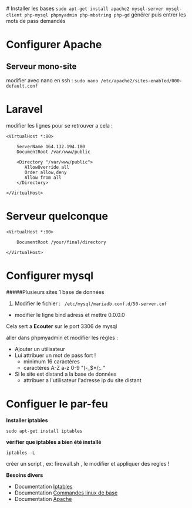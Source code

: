 <br>
# Installer les bases 
<code>sudo apt-get install apache2 mysql-server mysql-client php-mysql phpmyadmin php-mbstring php-gd</code>
générer puis entrer les mots de pass demandés
 
# Configurer Apache 

## Serveur mono-site  

modifier avec nano en ssh  : `sudo nano /etc/apache2/sites-enabled/000-default.conf`


# Laravel 

modifier les lignes pour se retrouver a cela : 

    <VirtualHost *:80>
        
        ServerName 164.132.194.180
        DocumentRoot /var/www/public

        <Directory "/var/www/public">
           AllowOverride all
           Order allow,deny
           Allow from all
        </Directory>
     
    </VirtualHost>

# Serveur quelconque 

    <VirtualHost *:80>
        
        DocumentRoot /your/final/directory
     
    </VirtualHost>

# Configurer mysql 

#####Plusieurs sites 1 base de données  

1. Modifier le fichier : <code> /etc/mysql/mariadb.conf.d/50-server.cnf </code>
 * modifier le ligne bind adress et mettre 0.0.0.0

Cela sert a **Ecouter** sur le port 3306 de mysql 

aller dans phpmyadmin et modifier les règles :
  
* Ajouter un utilisateur 
* Lui attribuer un mot de pass fort !
   * minimum 16 caractères
   * caractères A-Z a-z 0-9 "(-_$*/;. "
* Si le site est distand a la base de données 
   * attribuer a l'utilisateur l'adresse ip du site distant 

# Configuer le par-feu

**Installer iptables**

<code>sudo apt-get install iptables</code>

 **vérifier que iptables a bien été installé**

<code>iptables -L</code>

créer un script , ex:  firewall.sh , le modifier et appliquer des regles !


**Besoins divers**

* Documentation [Iptables](https://doc.ubuntu-fr.org/iptables)
* Documentation [Commandes linux de base](https://doc.ubuntu-fr.org/tutoriel/console_commandes_de_base)
* Documentation [Apache](https://httpd.apache.org/docs/2.4/fr/)


